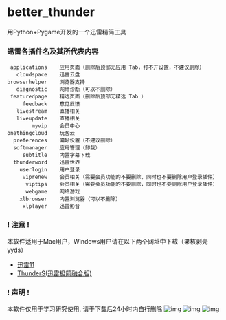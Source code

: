 # better_thunder
用Python+Pygame开发的一个迅雷精简工具
### 迅雷各插件名及其所代表内容
```
 applications    应用页面（删除后顶部无应用 Tab，打不开设置，不建议删除）
   cloudspace    迅雷云盘
browserhelper    浏览器支持
   diagnostic    网络诊断（可以不删除）
 featuredpage    精选页面（删除后顶部无精选 Tab ）
     feedback    意见反馈
   livestream    直播相关
   liveupdate    直播相关
        myvip    会员中心
onethingcloud    玩客云
  preferences    偏好设置（不建议删除）
  softmanager    应用管理（卸载）
     subtitle    内置字幕下载
  thunderword    迅雷世界
    userlogin    用户登录
     viprenew    会员相关（需要会员功能的不要删除，同时也不要删除用户登录插件）
      viptips    会员相关（需要会员功能的不要删除，同时也不要删除用户登录插件）
      webgame    网络游戏
    xlbrowser    内置浏览器（可以不删除）
     xlplayer    迅雷影音
```

### ! 注意 !
本软件适用于Mac用户，Windows用户请在以下两个网址中下载（果核剥壳yyds）
* [迅雷11](https://www.ghxi.com/thunder11green.html)
* [ThunderS(迅雷极简融合版)](https://www.ghxi.com/thunders.html)

### ! 声明 !
本软件仅用于学习研究使用, 请于下载后24小时内自行删除
![img](https://github.com/itsXZH/better_thunder/blob/main/img/AppIcon.png?raw=true)
![img](https://github.com/itsXZH/better_thunder/blob/main/Screen%20Shot%201.png?raw=true)
![img](https://github.com/itsXZH/better_thunder/blob/main/Screen%20Shot%202.png?raw=true)

